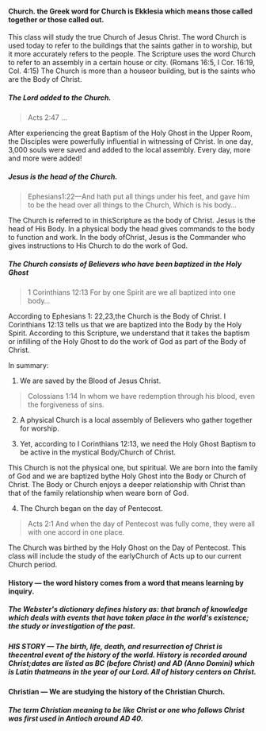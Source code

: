 <!-- definition-of-church-history.md -->

#### Church. the Greek word for Church is Ekklesia which means those called together or those called out.

This class will study the true Church of Jesus Christ. The word Church is used today to refer to the buildings that the saints gather in to worship&#44; but it more accurately refers to the people. The Scripture uses the word Church to refer to an assembly in a certain house or city. (Romans 16:5&#44; I Cor. 16:19&#44; Col. 4:15) The Church is more than a houseor building&#44; but is the saints who are the Body of Christ.

##### The Lord added to the Church.

> Acts 2:47 &hellip;  <!-- scripture:Acts 2:47-->

After experiencing the great Baptism of the Holy Ghost in the Upper Room&#44; the Disciples were powerfully influential in witnessing of Christ. In one day&#44; 3&#44;000 souls were saved and added to the local assembly. Every day&#44; more and more were added!

##### Jesus is the head of the Church.

> Ephesians1:22&mdash;And hath put all things under his feet&#44; and gave him to be the head over all things to the Church&#44; Which is his body&hellip;

The Church is referred to in thisScripture as the body of Christ. Jesus is the head of His Body. In a physical body the head gives commands to the body to function and work. In the body ofChrist&#44; Jesus is the Commander who gives instructions to His Church to do the work of God.

##### The Church consists of Believers who have been baptized in the Holy Ghost

> 1 Corinthians 12:13 For by one Spirit are we all baptized into one body&hellip;

According to Ephesians 1: 22&#44;23&#44;the Church is the Body of Christ. I Corinthians 12:13 tells us that we are baptized into the Body by the Holy Spirit. According to this Scripture&#44; we understand that it takes the baptism or infilling of the Holy Ghost to do the work of God as part of the Body of Christ. 

In summary:

1. We are saved by the Blood of Jesus Christ.

> Colossians 1:14 In whom we have redemption through his blood&#44; even the forgiveness of sins.</blockquote>

2. A physical Church is a local assembly of Believers who gather together for worship.

3. Yet&#44; according to I Corinthians 12:13&#44; we need the Holy Ghost Baptism to be active in the mystical Body/Church of Christ.

This Church is not the physical one&#44; but spiritual. We are born into the family of God and we are baptized bythe Holy Ghost into the Body or Church of Christ. The Body or Church enjoys a deeper relationship with Christ than that of the family relationship when weare born of God.

4. The Church began on the day of Pentecost. 

> Acts 2:1 And when the day of Pentecost was fully come&#44; they were all with one accord in one place. 

The Church was birthed by the Holy Ghost on the Day of Pentecost. This class will include the study of the earlyChurch of Acts up to our current Church period.

#### History &mdash; the word history comes from a word that means learning by inquiry.

##### The Webster&apos;s dictionary defines history as: that branch of knowledge which deals with events that have taken place in the world&apos;s existence; the study or investigation of the past.

##### HIS STORY &mdash; The birth&#44; life&#44; death&#44; and resurrection of Christ is thecentral event of the history of the world. History is recorded around Christ;dates are listed as BC (before Christ) and AD (Anno Domini) which is Latin thatmeans in the year of our Lord. All of history centers on Christ.

#### Christian &mdash; We are studying the history of the Christian Church.

##### The term Christian meaning to be like Christ or one who follows Christ was first used in Antioch around AD 40.